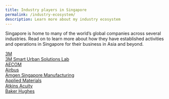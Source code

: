 ```yaml
---
title: Industry players in Singapore
permalink: /industry-ecosystem/
description: Learn more about my industry ecosystem
---
```

Singapore is home to many of the world’s global companies across several industries. Read on to learn more about how they have established activities and operations in Singapore for their business in Asia and beyond.

[3M](https://www.edb.gov.sg/content/edb/en/our-industries/company-highlights/3m.html)<br>
[3M Smart Urban Solutions Lab](https://www.edb.gov.sg/content/edb/en/our-industries/company-highlights/3m-smart-urban-solutions-lab.html)<br>
[AECOM](https://www.edb.gov.sg/content/edb/en/our-industries/company-highlights/aecom.html)<br>
[Airbus](https://www.edb.gov.sg/content/edb/en/our-industries/company-highlights/airbus.html)<br>
[Amgen Singapore Manufacturing ](https://www.edb.gov.sg/content/edb/en/our-industries/company-highlights/amgen-singapore-manufacturing.html)<br>
[Applied Materials](https://www.edb.gov.sg/content/edb/en/our-industries/company-highlights/applied-materials.html)<br>
[Atkins Acuity](https://www.edb.gov.sg/content/edb/en/our-industries/company-highlights/atkins-acuity.html)<br>
[Baker Hughes](https://www.edb.gov.sg/content/edb/en/our-industries/company-highlights/baker-hughes.html)<br>
